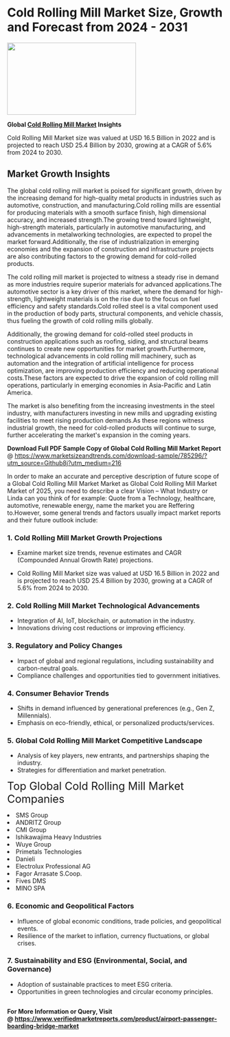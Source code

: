 <H1>Cold Rolling Mill Market Size, Growth and Forecast from 2024 - 2031</H1><img class="aligncenter size-medium wp-image-584254" src="https://thirdeyenews.in/wp-content/uploads/2024/09/Global-Market-Research-300x168.jpeg" alt="" width="300" height="168" /><p><strong>Global&nbsp;<a href="https://www.marketsizeandtrends.com/download-sample/785296/?utm_source=Github8j?utm_medium=216">Cold Rolling Mill Market</a> Insights</strong></p><p>Cold Rolling Mill Market size was valued at USD 16.5 Billion in 2022 and is projected to reach USD 25.4 Billion by 2030, growing at a CAGR of 5.6% from 2024 to 2030.</p><p><h2>Market Growth Insights</h2> <p>The global cold rolling mill market is poised for significant growth, driven by the increasing demand for high-quality metal products in industries such as automotive, construction, and manufacturing.Cold rolling mills are essential for producing materials with a smooth surface finish, high dimensional accuracy, and increased strength.The growing trend toward lightweight, high-strength materials, particularly in automotive manufacturing, and advancements in metalworking technologies, are expected to propel the market forward.Additionally, the rise of industrialization in emerging economies and the expansion of construction and infrastructure projects are also contributing factors to the growing demand for cold-rolled products.</p> <p>The cold rolling mill market is projected to witness a steady rise in demand as more industries require superior materials for advanced applications.The automotive sector is a key driver of this market, where the demand for high-strength, lightweight materials is on the rise due to the focus on fuel efficiency and safety standards.Cold rolled steel is a vital component used in the production of body parts, structural components, and vehicle chassis, thus fueling the growth of cold rolling mills globally.</p> <p>Additionally, the growing demand for cold-rolled steel products in construction applications such as roofing, siding, and structural beams continues to create new opportunities for market growth.Furthermore, technological advancements in cold rolling mill machinery, such as automation and the integration of artificial intelligence for process optimization, are improving production efficiency and reducing operational costs.These factors are expected to drive the expansion of cold rolling mill operations, particularly in emerging economies in Asia-Pacific and Latin America.</p> <p>The market is also benefiting from the increasing investments in the steel industry, with manufacturers investing in new mills and upgrading existing facilities to meet rising production demands.As these regions witness industrial growth, the need for cold-rolled products will continue to surge, further accelerating the market's expansion in the coming years.</p> <p><span class=""><strong>Download Full PDF Sample Copy of Global Cold Rolling Mill Market Report</strong> @ <a href="https://www.marketsizeandtrends.com/download-sample/785296/?utm_source=Github8j?utm_medium=216" target="_blank">https://www.marketsizeandtrends.com/download-sample/785296/?utm_source=Github8j?utm_medium=216</a></span></p><p>In order to make an accurate and perceptive description of future scope of a Global&nbsp;Cold Rolling Mill Market Market as Global&nbsp;Cold Rolling Mill Market Market of 2025, you need to describe a clear Vision &ndash; What Industry or Linda can you think of for example: Quote from a Technology, healthcare, automotive, renewable energy, name the market you are Reffering to.However, some general trends and factors usually impact market reports and their future outlook include:</p><h3>1.&nbsp;<strong>Cold Rolling Mill Market Growth Projections</strong></h3><ul><li>Examine market size trends, revenue estimates and CAGR (Compounded Annual Growth Rate) projections.</li><li><p>Cold Rolling Mill Market size was valued at USD 16.5 Billion in 2022 and is projected to reach USD 25.4 Billion by 2030, growing at a CAGR of 5.6% from 2024 to 2030.</p></li></ul><h3>2.&nbsp;<strong>Cold Rolling Mill Market Technological Advancements</strong></h3><ul><li>Integration of AI, IoT, blockchain, or automation in the industry.</li><li>Innovations driving cost reductions or improving efficiency.</li></ul><h3>3.&nbsp;<strong>Regulatory and Policy Changes</strong></h3><ul><li>Impact of global and regional regulations, including sustainability and carbon-neutral goals.</li><li>Compliance challenges and opportunities tied to government initiatives.</li></ul><h3>4.&nbsp;<strong>Consumer Behavior Trends</strong></h3><ul><li>Shifts in demand influenced by generational preferences (e.g., Gen Z, Millennials).</li><li>Emphasis on eco-friendly, ethical, or personalized products/services.</li></ul><h3>5.&nbsp;<strong>Global Cold Rolling Mill Market Competitive Landscape</strong></h3><ul><li>Analysis of key players, new entrants, and partnerships shaping the industry.</li><li>Strategies for differentiation and market penetration.</li></ul><p data-pm-slice="1 1 []"><span style="color: inherit; font-family: inherit; font-size: 25px;">Top Global Cold Rolling Mill Market Companies</span></p><div class="" data-test-id=""><p><li>SMS Group</li><li> ANDRITZ Group</li><li> CMI Group</li><li> Ishikawajima Heavy Industries</li><li> Wuye Group</li><li> Primetals Technologies</li><li> Danieli</li><li> Electrolux Professional AG</li><li> Fagor Arrasate S.Coop.</li><li> Fives DMS</li><li> MINO SPA</li></p></div><h3>6.&nbsp;<strong>Economic and Geopolitical Factors</strong></h3><ul><li>Influence of global economic conditions, trade policies, and geopolitical events.</li><li>Resilience of the market to inflation, currency fluctuations, or global crises.</li></ul><h3>7.&nbsp;<strong>Sustainability and ESG (Environmental, Social, and Governance)</strong></h3><ul><li>Adoption of sustainable practices to meet ESG criteria.</li><li>Opportunities in green technologies and circular economy principles.</li></ul><h2><strong style="font-size: 14px;">For More Information or Query, Visit @&nbsp;</strong><a style="background-color: #ffffff; font-size: 14px;" href="https://www.marketsizeandtrends.com/report/cold-rolling-mill-market/" target="_blank">https://www.verifiedmarketreports.com/product/airport-passenger-boarding-bridge-market</a></h2>